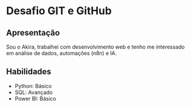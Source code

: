 # Desafio GIT e GitHub

## Apresentação
Sou o Akira, trabalhei com desenvolvimento web e tenho me interessado em análise de dados, automações (n8n) e IA.

## Habilidades
- Python: Básico
- SQL: Avançado
- Power BI: Básico
